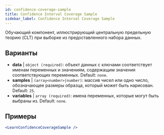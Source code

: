 ```yaml
---
id: confidence-coverage-sample
title: Confidence Interval Coverage Sample
sidebar_label: Confidence Interval Coverage Sample
---
```


Обучающий компонент, иллюстрирующий центральную предельную теорию (CLT) при выборке из предоставленного набора данных.

## Варианты

* __data__ | `object (required)`: объект данных с ключами соответствует именам переменных и значениям, содержащим значения соответствующих переменных. Default: `none`.
* __samples__ | `(array<number>|number)`: массив чисел или одно число, обозначающее размеры образца, который может быть нарисован. Default: `25`.
* __variables__ | `array (required)`: имена переменных, которые могут быть выбраны из. Default: `none`.


## Примеры

```jsx live
<LearnConfidenceCoverageSample />
```

